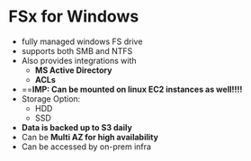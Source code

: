 

# FSx for Windows

- fully managed windows FS drive
- supports both SMB and NTFS
- Also provides integrations with
	- **MS Active Directory**
	- **ACLs**
- ==**IMP: Can be mounted on linux EC2 instances as well!!!!**
- Storage Option:
	- HDD
	- SSD
- **Data is backed up to S3 daily**
- Can be **Multi AZ for high availability**
- Can be accessed by on-prem infra

